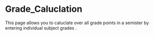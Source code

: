 # Grade_Caluclation
This page allows you to caluclate over all grade points in a semister by entering individual subject grades .
